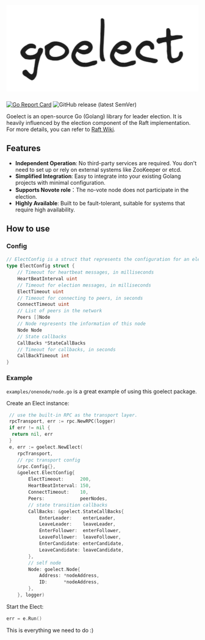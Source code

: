 <h1 align="center" style="border-bottom: none">
    <a><img alt="goelect" src="/docs/goelect-logo.svg"></a>
</h1>

[![Go Report Card](https://goreportcard.com/badge/github.com/danl5/goelect)](https://goreportcard.com/report/github.com/danl5/goelect) ![GitHub release (latest SemVer)](https://img.shields.io/github/v/release/danl5/goelect?sort=semver)

Goelect is an open-source Go (Golang) library for leader election. It is heavily influenced by the election component of the Raft implementation. For more details, you can refer to [Raft Wiki](https://en.wikipedia.org/wiki/Raft_(algorithm)).

## Features
* **Independent Operation**: No third-party services are required. You don't need to set up or rely on external systems like ZooKeeper or etcd.
* **Simplified Integration**: Easy to integrate into your existing Golang projects with minimal configuration.
* **Supports Novote role**：The no-vote node does not participate in the election.
* **Highly Available**: Built to be fault-tolerant, suitable for systems that require high availability.

## How to use
### Config
```go
// ElectConfig is a struct that represents the configuration for an election.
type ElectConfig struct {
    // Timeout for heartbeat messages, in milliseconds
    HeartBeatInterval uint
    // Timeout for election messages, in milliseconds
    ElectTimeout uint
    // Timeout for connecting to peers, in seconds
    ConnectTimeout uint
    // List of peers in the network
    Peers []Node
    // Node represents the information of this node
    Node Node
    // State callbacks
    CallBacks *StateCallBacks
    // Timeout for callbacks, in seconds
    CallBackTimeout int
}
```
### Example
`examples/onenode/node.go` is a great example of using this goelect package. 

Create an Elect instance:
```go
 // use the built-in RPC as the transport layer. 
 rpcTransport, err := rpc.NewRPC(logger)
 if err != nil {
  return nil, err
 }
 e, err := goelect.NewElect(
    rpcTransport,
    // rpc transport config
    &rpc.Config{},
    &goelect.ElectConfig{
        ElectTimeout:      200,
        HeartBeatInterval: 150,
        ConnectTimeout:    10,
        Peers:             peerNodes,
        // state transition callbacks
        CallBacks: &goelect.StateCallBacks{
            EnterLeader:    enterLeader,
            LeaveLeader:    leaveLeader,
            EnterFollower:  enterFollower,
            LeaveFollower:  leaveFollower, 
            EnterCandidate: enterCandidate,
            LeaveCandidate: leaveCandidate,
        },
        // self node
        Node: goelect.Node{
            Address: *nodeAddress,
            ID:      *nodeAddress,
        },
    }, logger)
```
Start the Elect:
```go
err = e.Run()
```
This is everything we need to do :)

